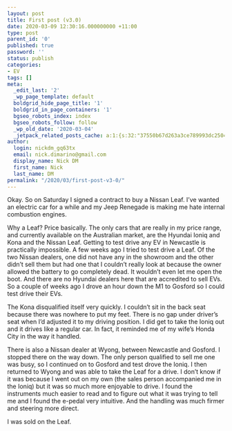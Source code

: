 ```yaml
---
layout: post
title: First post (v3.0)
date: 2020-03-09 12:30:16.000000000 +11:00
type: post
parent_id: '0'
published: true
password: ''
status: publish
categories:
- EV
tags: []
meta:
  _edit_last: '2'
  _wp_page_template: default
  boldgrid_hide_page_title: '1'
  boldgrid_in_page_containers: '1'
  bgseo_robots_index: index
  bgseo_robots_follow: follow
  _wp_old_date: '2020-03-04'
  _jetpack_related_posts_cache: a:1:{s:32:"37550b67d263a3ce789993dc25046c5f";a:2:{s:7:"expires";i:1670997713;s:7:"payload";a:6:{i:0;a:1:{s:2:"id";i:1004;}i:1;a:1:{s:2:"id";i:998;}i:2;a:1:{s:2:"id";i:1039;}i:3;a:1:{s:2:"id";i:1024;}i:4;a:1:{s:2:"id";i:828;}i:5;a:1:{s:2:"id";i:944;}}}}
author:
  login: nickdm_gq63tx
  email: nick.dimarino@gmail.com
  display_name: Nick DM
  first_name: Nick
  last_name: DM
permalink: "/2020/03/first-post-v3-0/"
---
```

Okay. So on Saturday I signed a contract to buy a Nissan Leaf. I’ve wanted an electric car for a while and my Jeep Renegade is making me hate internal combustion engines.

Why a Leaf? Price basically. The only cars that are really in my price range, and currently available on the Australian market, are the Hyundai Ioniq and Kona and the Nissan Leaf. Getting to test drive any EV in Newcastle is practically impossible. A few weeks ago I tried to test drive a Leaf. Of the two Nissan dealers, one did not have any in the showroom and the other didn’t sell them but had one that I couldn’t really look at because the owner allowed the battery to go completely dead. It wouldn’t even let me open the boot. And there are no Hyundai dealers here that are accredited to sell EVs. So a couple of weeks ago I drove an hour down the M1 to Gosford so I could test drive their EVs.

The Kona disqualified itself very quickly. I couldn’t sit in the back seat because there was nowhere to put my feet. There is no gap under driver’s seat when I’d adjusted it to my driving position. I did get to take the Ioniq out and it drives like a regular car. In fact, it reminded me of my wife’s Honda City in the way it handled.

There is also a Nissan dealer at Wyong, between Newcastle and Gosford. I stopped there on the way down. The only person qualified to sell me one was busy, so I continued on to Gosford and test drove the Ioniq. I then returned to Wyong and was able to take the Leaf for a drive. I don’t know if it was because I went out on my own (the sales person accompanied me in the Ioniq) but it was so much more enjoyable to drive. I found the instruments much easier to read and to figure out what it was trying to tell me and I found the e-pedal very intuitive. And the handling was much firmer and steering more direct.

I was sold on the Leaf.
